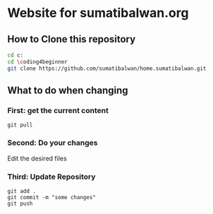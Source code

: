 # Website for sumatibalwan.org

## How to Clone this repository

```bash
cd c:
cd \coding4beginner
git clone https://github.com/sumatibalwan/home.sumatibalwan.git
```

## What to do when changing

### First: get the current content

```
git pull
```

### Second: Do your changes

Edit the desired files


### Third: Update Repository

```
git add .
git commit -m "some changes"
git push
````
